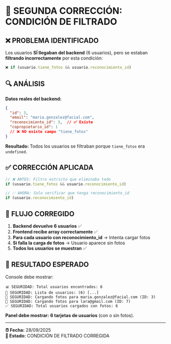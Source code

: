 # 🔧 SEGUNDA CORRECCIÓN: CONDICIÓN DE FILTRADO

## ❌ **PROBLEMA IDENTIFICADO**

Los usuarios **SÍ llegaban del backend** (6 usuarios), pero se estaban **filtrando incorrectamente** por esta condición:

```typescript
❌ if (usuario.tiene_fotos && usuario.reconocimiento_id)
```

## 🔍 **ANÁLISIS**

**Datos reales del backend:**
```json
{
  "id": 3,
  "email": "maria.gonzalez@facial.com",
  "reconocimiento_id": 3,  // ✅ Existe
  "copropietario_id": 1
  // ❌ NO existe campo "tiene_fotos"
}
```

**Resultado:** Todos los usuarios se filtraban porque `tiene_fotos` era `undefined`.

## ✅ **CORRECCIÓN APLICADA**

```typescript
// ❌ ANTES: Filtro estricto que eliminaba todo
if (usuario.tiene_fotos && usuario.reconocimiento_id)

// ✅ AHORA: Solo verificar que tenga reconocimiento_id
if (usuario.reconocimiento_id)
```

## 🎯 **FLUJO CORREGIDO**

1. **Backend devuelve 6 usuarios** ✅
2. **Frontend recibe array correctamente** ✅  
3. **Para cada usuario con reconocimiento_id** → Intenta cargar fotos
4. **Si falla la carga de fotos** → Usuario aparece sin fotos
5. **Todos los usuarios se muestran** ✅

## 🚀 **RESULTADO ESPERADO**

Console debe mostrar:
```
📊 SEGURIDAD: Total usuarios encontrados: 6
👥 SEGURIDAD: Lista de usuarios: (6) [...]
📸 SEGURIDAD: Cargando fotos para maria.gonzalez@facial.com (ID: 3)
📸 SEGURIDAD: Cargando fotos para lara@gmail.com (ID: 7)
✅ SEGURIDAD: Total usuarios cargados con fotos: 6
```

**Panel debe mostrar:** **6 tarjetas de usuarios** (con o sin fotos).

---
**⏰ Fecha:** 28/09/2025  
**🎯 Estado:** CONDICIÓN DE FILTRADO CORREGIDA